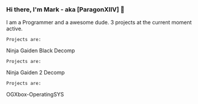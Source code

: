 ### Hi there, I'm Mark - aka [ParagonXIIV] 👋

I am a Programmer and a awesome dude.
3 projects at the current moment active.

    Projects are:
    
Ninja Gaiden Black Decomp

    Projects are:

Ninja Gaiden 2 Decomp

    Projects are:
    
OGXbox-OperatingSYS    
